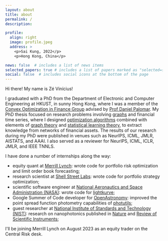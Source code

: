```yaml
---
layout: about
title: about
permalink: /
description:

profile:
  align: right
  image: profile.jpeg
  address: >
    <p>Sai Kung, 2022</p>
    <p>Hong Kong, China</p>

news: false  # includes a list of news items
selected_papers: true # includes a list of papers marked as "selected={true}"
social: false  # includes social icons at the bottom of the page
---
```


Hi there! My name is Zé Vinícius!

I graduated with a PhD from the Department of Electronic and Computer Engineering at HKUST, in sunny Hong Kong,
where I was a member of the [Convex Optimization in Finance Group](https://github.com/convexfi) advised by [Prof Daniel Palomar](https://danielppalomar.com).
My PhD thesis focused on research problems involving [graphs](https://en.wikipedia.org/wiki/Graph_(discrete_mathematics)) and financial
time series, where I designed [optimization algorithms](https://en.wikipedia.org/wiki/Mathematical_optimization) combined with elements of
[graph theory](https://en.wikipedia.org/wiki/Graph_theory) and
[statistical learning theory](https://en.wikipedia.org/wiki/Statistical_learning_theory),
to extract knowledge from networks of financial assets. The results of our research during my PhD were published in venues such as
NeurIPS, ICML, JMLR, AISTATS, and AAAI. I also served as a reviewer for NeurIPS, ICML, ICLR, JMLR, and IEEE TNNLS.

I have done a number of internships along the way:

* equity quant at [Merrill Lynch](https://www.linkedin.com/company/bank-of-america-merrill-lynch/): wrote code for portfolio risk optimization and limit order book forecasting;
* research scientist at [Shell Street Labs](https://www.linkedin.com/company/shell-street-labs/about/): wrote code for portfolio strategy optimization;
* scientific software engineer at [National Aeronautics and Space Administration (NASA)](https://exoplanets.nasa.gov/news/1529/meet-the-kepler-mission-team/): wrote code for [lightkurve](https://github.com/lightkurve/lightkurve);
* Google Summer of Code developer for [OpenAstronomy](https://www.openastronomy.org): improved the point spread function photometry capabilities of [photutils](https://github.com/astropy/photutils/graphs/contributors);
* guest researcher at [National Institute of Standards and Technology (NIST)](https://www.nist.gov): research on nanophotonics published in [Nature](https://www.nature.com/articles/s41467-017-00987-6) and [Review of Scientific Instruments](https://aip.scitation.org/doi/full/10.1063/1.4976578);

I'll be joining Merrill Lynch on August 2023 as an equity trader on the Central Risk desk.
